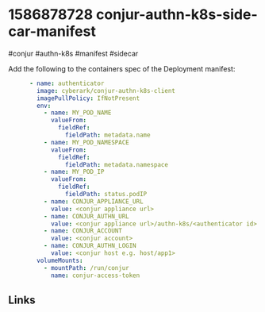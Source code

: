 # 1586878728 conjur-authn-k8s-side-car-manifest
#conjur #authn-k8s #manifest #sidecar

Add the following to the containers spec of the Deployment manifest:
```yaml
      - name: authenticator
        image: cyberark/conjur-authn-k8s-client
        imagePullPolicy: IfNotPresent
        env:
          - name: MY_POD_NAME
            valueFrom:
              fieldRef:
                fieldPath: metadata.name
          - name: MY_POD_NAMESPACE
            valueFrom:
              fieldRef:
                fieldPath: metadata.namespace
          - name: MY_POD_IP
            valueFrom:
              fieldRef:
                fieldPath: status.podIP
          - name: CONJUR_APPLIANCE_URL
            value: <conjur appliance url>
          - name: CONJUR_AUTHN_URL
            value: <conjur appliance url>/authn-k8s/<authenticator id>
          - name: CONJUR_ACCOUNT
            value: <conjur account>
          - name: CONJUR_AUTHN_LOGIN
            value: <conjur host e.g. host/app1>
        volumeMounts:
          - mountPath: /run/conjur
            name: conjur-access-token
```



## Links
